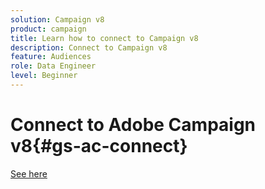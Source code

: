 ```yaml
---
solution: Campaign v8
product: campaign
title: Learn how to connect to Campaign v8
description: Connect to Campaign v8
feature: Audiences
role: Data Engineer
level: Beginner
---
```


# Connect to Adobe Campaign v8{#gs-ac-connect}

[See here](https://experienceleague.adobe.com/docs/campaign-classic/using/getting-started/starting-with-adobe-campaign/launching-adobe-campaign.html)
